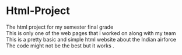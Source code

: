 # Html-Project
The html project for my semester final grade<br>
This is only one of the web pages that i worked on along with my team<br>
This is a pretty basic and simple html website about the Indian airforce<br>
The code might not be the best but it works .
